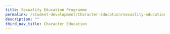 ```yaml
---
title: Sexuality Education Programme
permalink: /student-development/Character-Education/sexuality-education-programme/
description: ""
third_nav_title: Character Education
---
```

